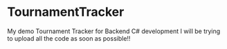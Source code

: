 # TournamentTracker
My demo Tournament Tracker for Backend C# development
I will be trying to upload all the code as soon as possible!!
